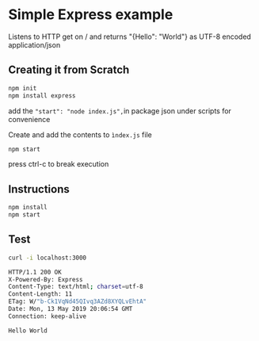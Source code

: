 # Simple Express example

Listens to HTTP get on / and returns "{Hello": "World"} as UTF-8 encoded application/json

## Creating it from Scratch

```sh
npm init
npm install express
```

add the `"start": "node index.js",`in package json under scripts for convenience

Create and add the contents to `ìndex.js` file

```sh
npm start
```

press ctrl-c to break execution

## Instructions

```bash
npm install
npm start
```

## Test

```sh
curl -i localhost:3000

HTTP/1.1 200 OK
X-Powered-By: Express
Content-Type: text/html; charset=utf-8
Content-Length: 11
ETag: W/"b-Ck1VqNd45QIvq3AZd8XYQLvEhtA"
Date: Mon, 13 May 2019 20:06:54 GMT
Connection: keep-alive

Hello World
```